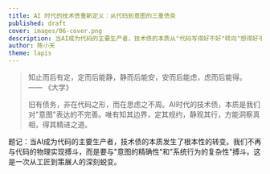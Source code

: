 ```yaml
---
title: AI 时代的技术债重新定义：从代码到意图的三重债务
published: draft
cover: images/06-cover.png
description: 当AI成为代码的主要生产者，技术债的本质从"代码写得好不好"转向"想得好不好"。我们需要建立从规约到洞察的进化闭环，成为意图的精确表达者和系统行为的策展人。
author: 陈小天
theme: lapis
---
```


> 知止而后有定，定而后能静，静而后能安，安而后能虑，虑而后能得。
> —— 《大学》
>
> 旧有债务，非在代码之形，而在思虑之不周。AI时代的技术债，本质是我们对"意图"表达的不完善。唯有知其边界，定其规约，静观其行，方能洞察真相，得其精进之道。

题记：当AI成为代码的主要生产者，技术债的本质发生了根本性的转变。我们不再与代码的物理实现搏斗，而是要与"意图的精确性"和"系统行为的复杂性"搏斗。这是一次从工匠到策展人的深刻蜕变。
